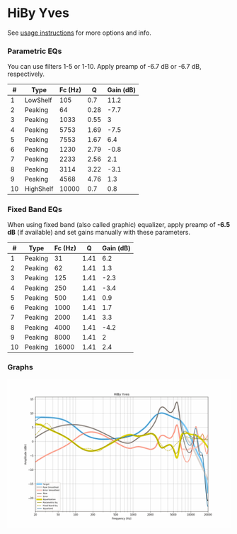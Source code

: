 # HiBy Yves
See [usage instructions](https://github.com/jaakkopasanen/AutoEq#usage) for more options and info.

### Parametric EQs
You can use filters 1-5 or 1-10. Apply preamp of -6.7 dB or -6.7 dB, respectively.

|   # | Type      |   Fc (Hz) |    Q |   Gain (dB) |
|-----|-----------|-----------|------|-------------|
|   1 | LowShelf  |       105 | 0.7  |        11.2 |
|   2 | Peaking   |        64 | 0.28 |        -7.7 |
|   3 | Peaking   |      1033 | 0.55 |         3   |
|   4 | Peaking   |      5753 | 1.69 |        -7.5 |
|   5 | Peaking   |      7553 | 1.67 |         6.4 |
|   6 | Peaking   |      1230 | 2.79 |        -0.8 |
|   7 | Peaking   |      2233 | 2.56 |         2.1 |
|   8 | Peaking   |      3114 | 3.22 |        -3.1 |
|   9 | Peaking   |      4568 | 4.76 |         1.3 |
|  10 | HighShelf |     10000 | 0.7  |         0.8 |

### Fixed Band EQs
When using fixed band (also called graphic) equalizer, apply preamp of **-6.5 dB** (if available) and set gains manually with these parameters.

|   # | Type    |   Fc (Hz) |    Q |   Gain (dB) |
|-----|---------|-----------|------|-------------|
|   1 | Peaking |        31 | 1.41 |         6.2 |
|   2 | Peaking |        62 | 1.41 |         1.3 |
|   3 | Peaking |       125 | 1.41 |        -2.3 |
|   4 | Peaking |       250 | 1.41 |        -3.4 |
|   5 | Peaking |       500 | 1.41 |         0.9 |
|   6 | Peaking |      1000 | 1.41 |         1.7 |
|   7 | Peaking |      2000 | 1.41 |         3.3 |
|   8 | Peaking |      4000 | 1.41 |        -4.2 |
|   9 | Peaking |      8000 | 1.41 |         2   |
|  10 | Peaking |     16000 | 1.41 |         2.4 |

### Graphs
![](./HiBy%20Yves.png)
